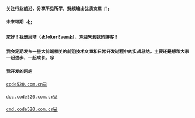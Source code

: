 #### `关注行业前沿，分享所见所学，持续输出优质文章 🚀;`

#### `未来可期 🏂;`

#### `您好！我是周靖（🏂JokerEven🏂），欢迎来到我的博客！`

#### `我会定期发布一些大前端相关的前沿技术文章和日常开发过程中的实战总结。主要还是想和大家一起进步、一起成长。😜`

#### `我开发的网站`

[`code520.com.cn💻`](http://code520.com.cn/)

[`doc.code520.com.cn💻`](http://doc.code520.com.cn/)

[`cmd.code520.com.cn💻`](http://cmd.code520.com.cn/)
